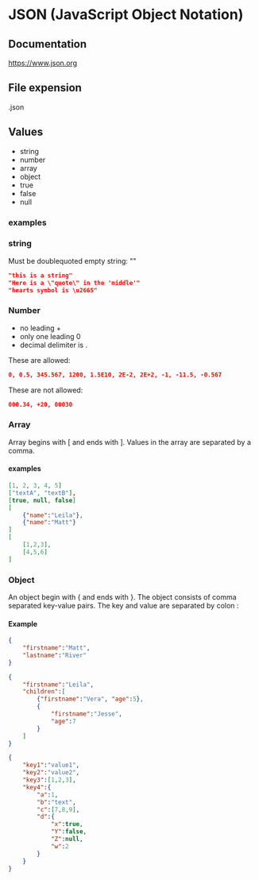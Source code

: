 # JSON (JavaScript Object Notation)

## Documentation
https://www.json.org

## File expension
.json

## Values
-   string
-   number
-   array
-   object
-   true
-   false
-   null

### examples

### string
Must be doublequoted
empty string:
""

```json
"this is a string"
"Here is a \"quote\" in the 'middle'"
"hearts symbol is \u2665"
```

### Number
-   no leading +
-   only one leading 0
-   decimal delimiter is .

These are allowed:
```json
0, 0.5, 345.567, 1200, 1.5E10, 2E-2, 2E+2, -1, -11.5, -0.567
```

These are not allowed:
```json
000.34, +20, 00030
```

### Array
Array begins with [ and ends with ]. Values in the array are separated by a comma.

#### examples
```json
[1, 2, 3, 4, 5]
["textA", "textB"],
[true, null, false]
[
    {"name":"Leila"},
    {"name":"Matt"}
]
[
    [1,2,3],
    [4,5,6]
]
```

### Object

An object begin with { and ends with }. The object consists of comma separated key-value pairs. The key and value are separated by colon :

#### Example

```json
{
    "firstname":"Matt",
    "lastname":"River"
}
```

```json
{
    "firstname":"Leila",
    "children":[
        {"firstname":"Vera", "age":5},
        {
            "firstname":"Jesse", 
            "age":7
        }
    ]
}
```

```json
{
    "key1":"value1",
    "key2":"value2",
    "key3":[1,2,3],
    "key4":{
        "a":1,
        "b":"text",
        "c":[7,8,9],
        "d":{
            "x":true,
            "Y":false,
            "Z":null,
            "w":2
        }
    }
}
```